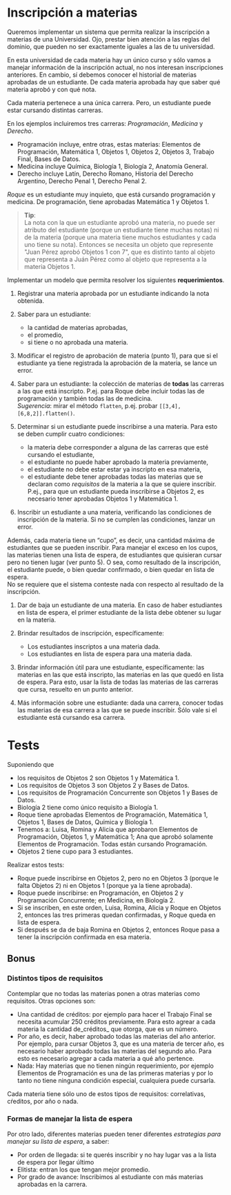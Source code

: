 # Inscripción a materias

Queremos implementar un sistema que permita realizar la inscripción a materias de una Universidad. Ojo, prestar bien atención a las reglas del dominio, que pueden no ser exactamente iguales a las de tu universidad.

En esta universidad de cada materia hay un único curso y sólo vamos a manejar  información de la inscripción actual, no nos interesan inscripciones anteriores. 
En cambio, sí debemos conocer el historial de materias aprobadas de un estudiante. 
De cada materia aprobada hay que saber qué materia aprobó y con qué nota.

Cada materia pertenece a una única carrera. Pero, un estudiante puede estar cursando distintas carreras. 

En los ejemplos incluiremos tres carreras: _Programación_, _Medicina_ y _Derecho_.
- Programación incluye, entre otras, estas materias: Elementos de Programación, Matemática 1, Objetos 1, Objetos 2, Objetos 3, Trabajo Final, Bases de Datos. 
- Medicina incluye Química, Biología 1, Biología 2, Anatomía General.
- Derecho incluye Latín, Derecho Romano, Historia del Derecho Argentino, Derecho Penal 1, Derecho Penal 2.

_Roque_ es un estudiante muy inquieto, que está cursando programación y medicina. De programación, tiene aprobadas Matemática 1 y Objetos 1. 

> **Tip**:   
La nota con la que un estudiante aprobó una materia, no puede ser atributo del estudiante (porque un estudiante tiene muchas notas) ni de la materia (porque una materia tiene muchos estudiantes y cada uno tiene su nota). Entonces se necesita un objeto que represente "Juan Pérez aprobó Objetos 1 con 7", que es distinto tanto al objeto que representa a Juán Pérez como al objeto que representa a la materia Objetos 1.

Implementar un modelo que permita resolver los siguientes **requerimientos**. 

1. Registrar una materia aprobada por un estudiante indicando la nota obtenida. 

1. Saber para un estudiante: 
    - la cantidad de materias aprobadas,
    - el promedio, 
    - si tiene o no aprobada una materia.

1. Modificar el registro de aprobación de materia (punto 1), 
para que si el estudiante ya tiene registrada la aprobación de la materia, se lance un error. 

1. Saber para un estudiante: la colección de materias de **todas** las carreras a las que está inscripto. 
P.ej. para Roque debe incluir todas las de programación y también todas las de medicina.  
_Sugerencia_: mirar el método `flatten`, p.ej. probar `[[3,4],[6,8,2]].flatten()`. 

1. Determinar si un estudiante puede inscribirse a una materia. Para esto se deben cumplir cuatro condiciones: 
    - la materia debe corresponder a alguna de las carreras que esté cursando el estudiante, 
    - el estudiante no puede haber aprobado la materia previamente, 
    - el estudiante no debe estar estar ya inscripto en esa materia,
    - el estudiante debe tener aprobadas todas las materias que se declaran como _requisitos_ de la materia a la que se quiere inscribir.  
    P.ej., para que un estudiante pueda inscribirse a Objetos 2, es necesario tener aprobadas Objetos 1 y Matemática 1.

1. Inscribir un estudiante a una materia, verificando las condiciones de inscripción de la materia. 
Si no se cumplen las condiciones, lanzar un error.  

Además, cada materia tiene un “cupo”, es decir, una cantidad máxima de estudiantes que se pueden 
inscribir. Para manejar el exceso en los cupos, las materias tienen una lista de espera, 
de estudiantes que quisieran cursar pero no tienen lugar 
(ver punto 5).
O sea, como resultado de la inscripción, el estudiante puede, o bien quedar confirmado, 
o bien quedar en lista de espera.  
No se requiere que el sistema conteste nada con respecto al resultado de la inscripción. 

1. Dar de baja un estudiante de una materia. En caso de haber estudiantes en lista de espera, el primer estudiante de la lista debe obtener su lugar en la materia.

1. Brindar resultados de inscripción, específicamente:
    * Los estudiantes inscriptos a una materia dada.
    * Los estudiantes en lista de espera para una materia dada.

1. Brindar información útil para une estudiante, específicamente: 
las materias en las que está inscripto, 
las materias en las que quedó en lista de espera. 
Para esto, usar la lista de todas las materias de las carreras que cursa, resuelto en un punto anterior.

1. Más información sobre une estudiante: dada una carrera, conocer todas las materias de esa carrera a las que se puede inscribir. Sólo vale si el estudiante está cursando esa carrera.  

# Tests 
Suponiendo que
* los requisitos de Objetos 2 son Objetos 1 y Matemática 1.
* Los requisitos de Objetos 3 son Objetos 2 y Bases de Datos.
* Los requisitos de Programación Concurrente son Objetos 1 y Bases de Datos.
* Biología 2 tiene como único requisito a Biología 1.
* Roque tiene aprobadas Elementos de Programación, Matemática 1, Objetos 1, Bases de Datos, Química y Biología 1.
* Tenemos a: Luisa, Romina y Alicia que aprobaron Elementos de Programación, Objetos 1, y Matemática 1; Ana que aprobó solamente Elementos de Programación. Todas están cursando Programación.
* Objetos 2 tiene cupo para 3 estudiantes.

Realizar estos tests:
* Roque puede inscribirse en Objetos 2, pero no en Objetos 3 (porque le falta Objetos 2) ni en Objetos 1 (porque ya la tiene aprobada).
* Roque puede inscribirse: en Programación, en Objetos 2 y Programación Concurrente; en Medicina, en Biología 2.
* Si se inscriben, en este orden, Luisa, Romina, Alicia y Roque en Objetos 2, entonces las tres primeras quedan confirmadas, y Roque queda en lista de espera.
* Si después se da de baja Romina en Objetos 2, entonces Roque pasa a tener la inscripción confirmada en esa materia.


## Bonus
### Distintos tipos de requisitos
Contemplar que no todas las materias ponen a otras materias como requisitos. Otras opciones son:
   * Una cantidad de créditos: por ejemplo para hacer el Trabajo Final se necesita acumular 250 créditos previamente. Para esto agrear a cada materia la cantidad de_créditos_ que otorga, que es un número. 
   * Por año, es decir, haber aprobado todas las materias del año anterior. Por ejemplo, para cursar Objetos 3, que es una materia de tercer año, es necesario haber aprobado todas las materias del segundo año. Para esto es necesario agregar a cada materia a qué año pertence.
   * Nada: Hay materias que no tienen ningún requerimiento, por ejemplo Elementos de Programación es una de las primeras materias y por lo tanto no tiene ninguna condición especial, cualquiera puede cursarla.

Cada materia tiene sólo uno de estos tipos de requisitos: correlativas, cŕeditos, por año o nada. 

### Formas de manejar la lista de espera
Por otro lado, diferentes materias pueden tener diferentes _estrategias para manejar su lista de espera_, a saber:
- Por orden de llegada: si te querés inscribir y no hay lugar vas a la lista de espera por llegar último
- Elitista: entran los que tengan mejor promedio.
- Por grado de avance: Inscribimos al estudiante con más materias aprobadas en la carrera.
